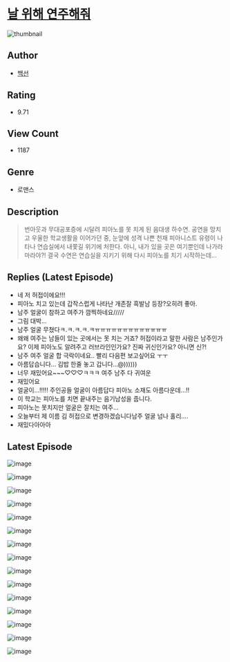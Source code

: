 # [날 위해 연주해줘](https://comic.naver.com/challenge/list?titleId=809939)
![thumbnail](https://image-comic.pstatic.net/user_contents_data/challenge_comic/2023/05/23/366752/upload_7293409598335170609_480x623.jpeg)

## Author
- [백선](https://comic.naver.com/artistTitle?id=366752)

## Rating
- 9.71

## View Count
- 1187

## Genre
- 로맨스

## Description
> 번아웃과 무대공포증에 시달려 피아노를 못 치게 된 음대생 하수연. 공연을 망치고 우울한 학교생활을 이어가던 중, 눈앞에 성격 나쁜 천재 피아니스트 유령이 나타나 연습실에서 내쫓길 위기에 처한다. 아니, 내가 있을 곳은 여기뿐인데 나가라 마라야?! 결국 수연은 연습실을 지키기 위해 다시 피아노를 치기 시작하는데...

## Replies (Latest Episode)
- 네 저 허접이에요!!!
- 피아노 치고 있는데 갑작스럽게 나타난 개존잘 흑발남 등장?오히려 좋아.
- 남주 얼굴이 참하고 여주가 깜찍하네요/////
- 그림 대박…
- 남주 얼굴 무쳤다ㅋ.ㅋ.ㅋ.ㅋ.ㅋㅠㅠㅠㅠㅠㅠㅠㅠㅠㅠㅠㅠㅠ
- 왜왜 여주는 남들이 있는 곳에서는 못 치는 거죠? 허접이라고 말한 사람은 남주인가요? 이제 피아노도 알려주고 러브라인인가요? 진짜 귀신인가요? 아니면 신?!
- 남주 여주 얼굴 합 극락이네요.. 빨리 다음편 보고싶어요 ㅜㅜ
- 아름답습니다... 김밥 한줄 놓고 갑니다...@))))))
- 너무 재밌어요~~~♡♡♡ㅋㅋㅋ 여주 남주 다 귀여운
- 재밌어요
- 얼굴이...!!!!! 주인공들 얼굴이 아름답다 피아노 소재도 아름다운데...!!
- 이 학교는 피아노를 치면 끝내주는 음기남성을 줍니다.
- 피아노는 못치지만 얼굴은 잘치는 여주...
- 오늘부터 제 이름 김 허접으로 변경하겠습니다남주 얼굴 넘나 홀리....
- 재밌다아아아

## Latest Episode
![image](https://image-comic.pstatic.net/user_contents_data/challenge_comic/2023/05/23/366752/upload_7162190368117764918.jpeg)

![image](https://image-comic.pstatic.net/user_contents_data/challenge_comic/2023/05/23/366752/upload_3617908072600975414.jpeg)

![image](https://image-comic.pstatic.net/user_contents_data/challenge_comic/2023/05/23/366752/upload_3546645606610319161.jpeg)

![image](https://image-comic.pstatic.net/user_contents_data/challenge_comic/2023/05/23/366752/upload_7364622574223046193.jpeg)

![image](https://image-comic.pstatic.net/user_contents_data/challenge_comic/2023/05/23/366752/upload_4134645552219448930.jpeg)

![image](https://image-comic.pstatic.net/user_contents_data/challenge_comic/2023/05/23/366752/upload_3991934634520819769.jpeg)

![image](https://image-comic.pstatic.net/user_contents_data/challenge_comic/2023/05/23/366752/upload_3978711705002848353.jpeg)

![image](https://image-comic.pstatic.net/user_contents_data/challenge_comic/2023/05/23/366752/upload_3486175558670365232.jpeg)

![image](https://image-comic.pstatic.net/user_contents_data/challenge_comic/2023/05/23/366752/upload_3618136754524599142.jpeg)

![image](https://image-comic.pstatic.net/user_contents_data/challenge_comic/2023/05/23/366752/upload_4049634797200826934.jpeg)

![image](https://image-comic.pstatic.net/user_contents_data/challenge_comic/2023/05/23/366752/upload_3558465171103298403.jpeg)

![image](https://image-comic.pstatic.net/user_contents_data/challenge_comic/2023/05/23/366752/upload_3760898632043540533.jpeg)

![image](https://image-comic.pstatic.net/user_contents_data/challenge_comic/2023/05/23/366752/upload_3919879029120317745.jpeg)

![image](https://image-comic.pstatic.net/user_contents_data/challenge_comic/2023/05/23/366752/upload_7219889452002523190.jpeg)

![image](https://image-comic.pstatic.net/user_contents_data/challenge_comic/2023/05/23/366752/upload_3544673993266521650.jpeg)
